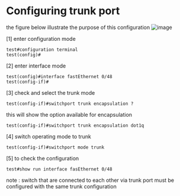 Configuring trunk port
========================
the figure below illustrate the purpose of this configuration
![image](https://github.com/user-attachments/assets/1bdadc61-12d4-4f5c-8a51-6d9bb7384ec4)

[1] enter configuration mode
```
test#configuration terminal
test(config)#
```
[2] enter interface mode
```
test(config)#interface fastEthernet 0/48
test(config-if)#
```
[3] check and select the trunk mode
```
test(config-if)#switchport trunk encapsulation ?
```
this will show the option available for encapsulation
```
test(config-if)#switchport trunk encapsulation dot1q
```
[4] switch operating mode to trunk
```
test(config-if)#switchport mode trunk
```
[5] to check the configuration
```
test#show run interface fasEthernet 0/48
```
note : switch that are connected to each other via trunk port must be configured with the same trunk configuration
